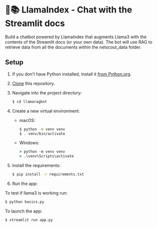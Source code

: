 # 🦙📚 LlamaIndex - Chat with the Streamlit docs

Build a chatbot powered by LlamaIndex that augments Llama3 with the contents of the Streamlit docs (or your own data). The bot will use RAG to retrieve data from all the documents within the netscout_data folder.

## Setup

1. If you don’t have Python installed, install it [from Python.org](https://www.python.org/downloads/).

2. [Clone](https://docs.github.com/en/repositories/creating-and-managing-repositories/cloning-a-repository) this repository.

3. Navigate into the project directory:

   ```bash
   $ cd llamaragbot
   ```

4. Create a new virtual environment:

   - macOS:

     ```bash
     $ python -m venv venv
     $ . venv/bin/activate
     ```

   - Windows:
     ```cmd
     > python -m venv venv
     > .\venv\Scripts\activate
     ```

5. Install the requirements:

   ```bash
   $ pip install -r requirements.txt
   ```

6. Run the app:

To test if llama3 is working run:

```bash
$ python basics.py
```

To launch the app:

```bash
$ streamlit run app.py
```
